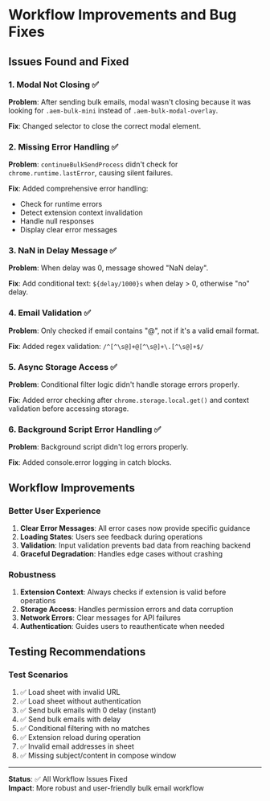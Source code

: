 # Workflow Improvements and Bug Fixes

## Issues Found and Fixed

### 1. Modal Not Closing ✅
**Problem**: After sending bulk emails, modal wasn't closing because it was looking for `.aem-bulk-mini` instead of `.aem-bulk-modal-overlay`.

**Fix**: Changed selector to close the correct modal element.

### 2. Missing Error Handling ✅
**Problem**: `continueBulkSendProcess` didn't check for `chrome.runtime.lastError`, causing silent failures.

**Fix**: Added comprehensive error handling:
- Check for runtime errors
- Detect extension context invalidation
- Handle null responses
- Display clear error messages

### 3. NaN in Delay Message ✅
**Problem**: When delay was 0, message showed "NaN delay".

**Fix**: Add conditional text: `${delay/1000}s` when delay > 0, otherwise "no" delay.

### 4. Email Validation ✅
**Problem**: Only checked if email contains "@", not if it's a valid email format.

**Fix**: Added regex validation: `/^[^\s@]+@[^\s@]+\.[^\s@]+$/`

### 5. Async Storage Access ✅
**Problem**: Conditional filter logic didn't handle storage errors properly.

**Fix**: Added error checking after `chrome.storage.local.get()` and context validation before accessing storage.

### 6. Background Script Error Handling ✅
**Problem**: Background script didn't log errors properly.

**Fix**: Added console.error logging in catch blocks.

## Workflow Improvements

### Better User Experience
1. **Clear Error Messages**: All error cases now provide specific guidance
2. **Loading States**: Users see feedback during operations
3. **Validation**: Input validation prevents bad data from reaching backend
4. **Graceful Degradation**: Handles edge cases without crashing

### Robustness
1. **Extension Context**: Always checks if extension is valid before operations
2. **Storage Access**: Handles permission errors and data corruption
3. **Network Errors**: Clear messages for API failures
4. **Authentication**: Guides users to reauthenticate when needed

## Testing Recommendations

### Test Scenarios
1. ✅ Load sheet with invalid URL
2. ✅ Load sheet without authentication
3. ✅ Send bulk emails with 0 delay (instant)
4. ✅ Send bulk emails with delay
5. ✅ Conditional filtering with no matches
6. ✅ Extension reload during operation
7. ✅ Invalid email addresses in sheet
8. ✅ Missing subject/content in compose window

---

**Status**: ✅ All Workflow Issues Fixed  
**Impact**: More robust and user-friendly bulk email workflow


